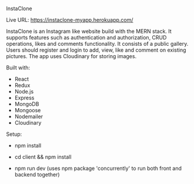 InstaClone

Live URL: https://instaclone-myapp.herokuapp.com/

InstaClone is an Instagram like website build with the MERN stack. It supports features such as authentication and authorization, CRUD operations, likes and comments functionality. It consists of a public gallery. Users should register and login to add, view, like and comment on existing pictures. The app uses Cloudinary for storing images. 

Built with:
- React
- Redux
- Node.js
- Express
- MongoDB
- Mongoose
- Nodemailer
- Cloudinary

Setup:
- npm install 
- cd client && npm install

- npm run dev (uses npm package 'concurrently' to run both front and backend together)


